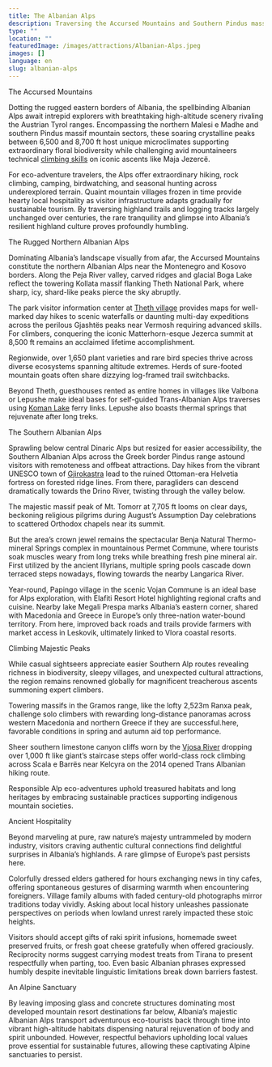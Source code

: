 ```yaml
---
title: The Albanian Alps
description: Traversing the Accursed Mountains and Southern Pindus massifs rewards daring eco-tourists with extraordinary hiking, rock climbing, villages frozen in time and glimpses of Europe's past.
type: ""
location: ""
featuredImage: /images/attractions/Albanian-Alps.jpeg
images: []
language: en
slug: albanian-alps
---
```


The Accursed Mountains

Dotting the rugged eastern borders of Albania, the spellbinding Albanian Alps await intrepid explorers with breathtaking high-altitude scenery rivaling the Austrian Tyrol ranges. Encompassing the northern Malesi e Madhe and southern Pindus massif mountain sectors, these soaring crystalline peaks between 6,500 and 8,700 ft host unique microclimates supporting extraordinary floral biodiversity while challenging avid mountaineers technical [climbing skills](https://albaniavisit.com/activities/rock-climbing/) on iconic ascents like Maja Jezercë.

For eco-adventure travelers, the Alps offer extraordinary hiking, rock climbing, camping, birdwatching, and seasonal hunting across underexplored terrain. Quaint mountain villages frozen in time provide hearty local hospitality as visitor infrastructure adapts gradually for sustainable tourism. By traversing highland trails and logging tracks largely unchanged over centuries, the rare tranquility and glimpse into Albania’s resilient highland culture proves profoundly humbling.

The Rugged Northern Albanian Alps

Dominating Albania’s landscape visually from afar, the Accursed Mountains constitute the northern Albanian Alps near the Montenegro and Kosovo borders. Along the Peja River valley, carved ridges and glacial Boga Lake reflect the towering Kollata massif flanking Theth National Park, where sharp, icy, shard-like peaks pierce the sky abruptly.

The park visitor information center at [Theth village](https://albaniavisit.com/destinations/theth/) provides maps for well-marked day hikes to scenic waterfalls or daunting multi-day expeditions across the perilous Gjashtës peaks near Vermosh requiring advanced skills. For climbers, conquering the iconic Matterhorn-esque Jezerca summit at 8,500 ft remains an acclaimed lifetime accomplishment.

Regionwide, over 1,650 plant varieties and rare bird species thrive across diverse ecosystems spanning altitude extremes. Herds of sure-footed mountain goats often share dizzying log-framed trail switchbacks.

Beyond Theth, guesthouses rented as entire homes in villages like Valbona or Lepushe make ideal bases for self-guided Trans-Albanian Alps traverses using [Koman Lake](https://albaniavisit.com/attractions/komani-lake/) ferry links. Lepushe also boasts thermal springs that rejuvenate after long treks.

The Southern Albanian Alps

Sprawling below central Dinaric Alps but resized for easier accessibility, the Southern Albanian Alps across the Greek border Pindus range astound visitors with remoteness and offbeat attractions. Day hikes from the vibrant UNESCO town of [Gjirokastra](https://albaniavisit.com/destinations/gjirokaster/) lead to the ruined Ottoman-era Helvetia fortress on forested ridge lines. From there, paragliders can descend dramatically towards the Drino River, twisting through the valley below.

The majestic massif peak of Mt. Tomorr at 7,705 ft looms on clear days, beckoning religious pilgrims during August’s Assumption Day celebrations to scattered Orthodox chapels near its summit.

But the area’s crown jewel remains the spectacular Benja Natural Thermo-mineral Springs complex in mountainous Permet Commune, where tourists soak muscles weary from long treks while breathing fresh pine mineral air. First utilized by the ancient Illyrians, multiple spring pools cascade down terraced steps nowadays, flowing towards the nearby Langarica River.

Year-round, Papingo village in the scenic Vojan Commune is an ideal base for Alps exploration, with Elafiti Resort Hotel highlighting regional crafts and cuisine. Nearby lake Megali Prespa marks Albania’s eastern corner, shared with Macedonia and Greece in Europe’s only three-nation water-bound territory. From here, improved back roads and trails provide farmers with market access in Leskovik, ultimately linked to Vlora coastal resorts.

Climbing Majestic Peaks

While casual sightseers appreciate easier Southern Alp routes revealing richness in biodiversity, sleepy villages, and unexpected cultural attractions, the region remains renowned globally for magnificent treacherous ascents summoning expert climbers.

Towering massifs in the Gramos range, like the lofty 2,523m Ranxa peak, challenge solo climbers with rewarding long-distance panoramas across western Macedonia and northern Greece if they are successful.here, favorable conditions in spring and autumn aid top performance.

Sheer southern limestone canyon cliffs worn by the [Vjosa River](https://albaniavisit.com/attractions/vjosa-river/) dropping over 1,000 ft like giant’s staircase steps offer world-class rock climbing across Scala e Barrës near Kelcyra on the 2014 opened Trans Albanian hiking route.

Responsible Alp eco-adventures uphold treasured habitats and long heritages by embracing sustainable practices supporting indigenous mountain societies.

Ancient Hospitality

Beyond marveling at pure, raw nature’s majesty untrammeled by modern industry, visitors craving authentic cultural connections find delightful surprises in Albania’s highlands. A rare glimpse of Europe’s past persists here.

Colorfully dressed elders gathered for hours exchanging news in tiny cafes, offering spontaneous gestures of disarming warmth when encountering foreigners. Village family albums with faded century-old photographs mirror traditions today vividly. Asking about local history unleashes passionate perspectives on periods when lowland unrest rarely impacted these stoic heights.

Visitors should accept gifts of raki spirit infusions, homemade sweet preserved fruits, or fresh goat cheese gratefully when offered graciously. Reciprocity norms suggest carrying modest treats from Tirana to present respectfully when parting, too. Even basic Albanian phrases expressed humbly despite inevitable linguistic limitations break down barriers fastest.

An Alpine Sanctuary

By leaving imposing glass and concrete structures dominating most developed mountain resort destinations far below, Albania’s majestic Albanian Alps transport adventurous eco-tourists back through time into vibrant high-altitude habitats dispensing natural rejuvenation of body and spirit unbounded. However, respectful behaviors upholding local values prove essential for sustainable futures, allowing these captivating Alpine sanctuaries to persist.

